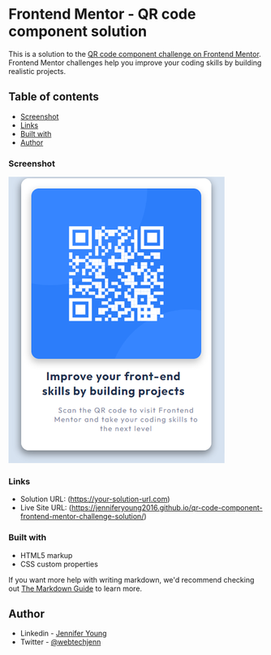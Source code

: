 # Frontend Mentor - QR code component solution

This is a solution to the [QR code component challenge on Frontend Mentor](https://www.frontendmentor.io/challenges/qr-code-component-iux_sIO_H). Frontend Mentor challenges help you improve your coding skills by building realistic projects. 

## Table of contents

  - [Screenshot](#screenshot)
  - [Links](#links)
  - [Built with](#built-with)  
  - [Author](#author)



### Screenshot

![](./screenshot.png)


### Links

- Solution URL: (https://your-solution-url.com)
- Live Site URL: (https://jenniferyoung2016.github.io/qr-code-component-frontend-mentor-challenge-solution/)


### Built with

- HTML5 markup
- CSS custom properties

If you want more help with writing markdown, we'd recommend checking out [The Markdown Guide](https://www.markdownguide.org/) to learn more.


## Author

- Linkedin - [Jennifer Young](https://www.linkedin.com/in/jennifereyoung/)
- Twitter - [@webtechjenn](https://twitter.com/webtechjenn)

